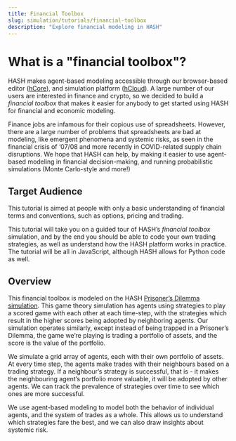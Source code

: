 ```yaml
---
title: Financial Toolbox
slug: simulation/tutorials/financial-toolbox
description: "Explore financial modeling in HASH"
---
```


# What is a "financial toolbox"?

HASH makes agent-based modeling accessible through our browser-based editor ([hCore](https://hash.ai/platform/core)), and simulation platform ([hCloud](https://hash.ai/platform/cloud)). A large number of our users are interested in finance and crypto, so we decided to build a *financial toolbox* that makes it easier for anybody to get started using HASH for financial and economic modeling.

Finance jobs are infamous for their copious use of spreadsheets. However, there are a large number of problems that spreadsheets are bad at modeling, like emergent phenomena and systemic risks, as seen in the financial crisis of ‘07/08 and more recently in COVID-related supply chain disruptions. We hope that HASH can help, by making it easier to use agent-based modeling in financial decision-making, and running probabilistic simulations (Monte Carlo-style and more!)

## Target Audience

This tutorial is aimed at people with only a basic understanding of financial terms and conventions, such as options, pricing and trading.

This tutorial will take you on a guided tour of HASH’s *financial toolbox* simulation, and by the end you should be able to code your own trading strategies, as well as understand how the HASH platform works in practice. The tutorial will be all in JavaScript, although HASH allows for Python code as well.

## Overview

This financial toolbox is modeled on the HASH [Prisoner’s Dilemma simulation](https://hash.ai/@hash/prisoners-dilemma). This game theory simulation has agents using strategies to play a scored game with each other at each time-step, with the strategies which result in the higher scores being adopted by neighboring agents. Our simulation operates similarly, except instead of being trapped in a Prisoner’s Dilemma, the game we’re playing is trading a portfolio of assets, and the score is the value of the portfolio.

We simulate a grid array of agents, each with their own portfolio of assets. At every time step, the agents make trades with their neighbours based on a trading strategy. If a neighbour’s strategy is successful, that is - it makes the neighbouring agent’s portfolio more valuable, it will be adopted by other agents. We can track the prevalence of strategies over time to see which ones are more successful.

We use agent-based modeling to model both the behavior of individual agents, and the system of trades as a whole. This allows us to understand which strategies fare the best, and we can also draw insights about systemic risk.